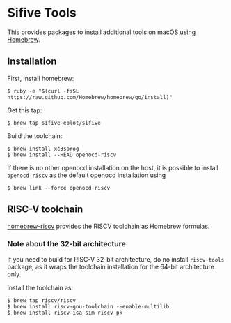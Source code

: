 # Sifive Tools

This provides packages to install additional tools on macOS using
[Homebrew](https://brew.sh).

## Installation

First, install homebrew:

    $ ruby -e "$(curl -fsSL https://raw.github.com/Homebrew/homebrew/go/install)"

Get this tap:

    $ brew tap sifive-eblot/sifive

Build the toolchain:

    $ brew install xc3sprog
    $ brew install --HEAD openocd-riscv

If there is no other openocd installation on the host, it is possible to
install `openocd-riscv` as the default openocd installation using

    $ brew link --force openocd-riscv

## RISC-V toolchain

[homebrew-riscv](https://github.com/riscv/homebrew-riscv) provides the RISCV
toolchain as Homebrew formulas.

### Note about the 32-bit architecture

If you need to build for RISC-V 32-bit architecture, do no install `riscv-tools`
package, as it wraps the toolchain installation for the 64-bit architecture
only.

Install the toolchain as:

    $ brew tap riscv/riscv
    $ brew install riscv-gnu-toolchain --enable-multilib
    $ brew install riscv-isa-sim riscv-pk

